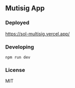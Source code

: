 ## Mutisig App

### Deployed

https://sol-multisig.vercel.app/

### Developing

```
npm run dev
```

### License

MIT
